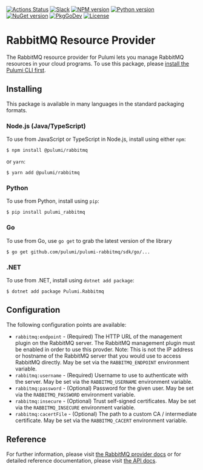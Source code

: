 [![Actions Status](https://github.com/pulumi/pulumi-rabbitmq/workflows/master/badge.svg)](https://github.com/pulumi/pulumi-rabbitmq/actions)
[![Slack](http://www.pulumi.com/images/docs/badges/slack.svg)](https://slack.pulumi.com)
[![NPM version](https://badge.fury.io/js/%40pulumi%2Frabbitmq.svg)](https://www.npmjs.com/package/@pulumi/rabbitmq)
[![Python version](https://badge.fury.io/py/pulumi-rabbitmq.svg)](https://pypi.org/project/pulumi-rabbitmq)
[![NuGet version](https://badge.fury.io/nu/pulumi.rabbitmq.svg)](https://badge.fury.io/nu/pulumi.rabbitmq)
[![PkgGoDev](https://pkg.go.dev/badge/github.com/pulumi/pulumi-rabbitmq/sdk/v2/go)](https://pkg.go.dev/github.com/pulumi/pulumi-rabbitmq/sdk/v2/go)
[![License](https://img.shields.io/npm/l/%40pulumi%2Fpulumi.svg)](https://github.com/pulumi/pulumi-rabbitmq/blob/master/LICENSE)

# RabbitMQ Resource Provider

The RabbitMQ resource provider for Pulumi lets you manage RabbitMQ resources in your cloud programs. To use
this package, please [install the Pulumi CLI first](https://pulumi.io/).

## Installing

This package is available in many languages in the standard packaging formats.

### Node.js (Java/TypeScript)

To use from JavaScript or TypeScript in Node.js, install using either `npm`:

    $ npm install @pulumi/rabbitmq

or `yarn`:

    $ yarn add @pulumi/rabbitmq

### Python

To use from Python, install using `pip`:

    $ pip install pulumi_rabbitmq

### Go

To use from Go, use `go get` to grab the latest version of the library

    $ go get github.com/pulumi/pulumi-rabbitmq/sdk/go/...

### .NET

To use from .NET, install using `dotnet add package`:

    $ dotnet add package Pulumi.Rabbitmq

## Configuration

The following configuration points are available:

* `rabbitmq:endpoint` - (Required) The HTTP URL of the management plugin on the RabbitMQ server. The RabbitMQ management 
   plugin must be enabled in order to use this provder. Note: This is not the IP address or hostname of the RabbitMQ server 
   that you would use to access RabbitMQ directly. May be set via the `RABBITMQ_ENDPOINT` environment variable.
* `rabbitmq:username` - (Required) Username to use to authenticate with the server. May be set via the `RABBITMQ_USERNAME`
   environment variable.
* `rabbitmq:password` - (Optional) Password for the given user. May be set via the `RABBITMQ_PASSWORD` environment variable.
* `rabbitmq:insecure` - (Optional) Trust self-signed certificates. May be set via the `RABBITMQ_INSECURE` environment variable.
* `rabbitmq:cacertFile` - (Optional) The path to a custom CA / intermediate certificate. May be set via the `RABBITMQ_CACERT` 
  environment variable.


## Reference

For further information, please visit [the RabbitMQ provider docs](https://www.pulumi.com/docs/intro/cloud-providers/rabbitmq) or for detailed reference documentation, please visit [the API docs](https://www.pulumi.com/docs/reference/pkg/rabbitmq).
